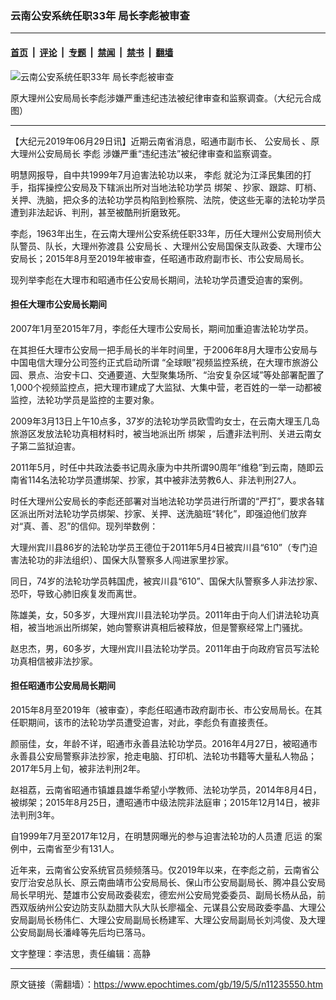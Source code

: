 ### 云南公安系统任职33年 局长李彪被审查

---

#### [首页](../../../..?n11235550) &nbsp;|&nbsp; [评论](../../../../../epoch-comment?n11235550) &nbsp;|&nbsp; [专题](../../../../../epoch-special?n11235550) &nbsp;|&nbsp; [禁闻](../../../../../epoch-news?n11235550) &nbsp;|&nbsp; [禁书](../../../../../books?n11235550) &nbsp;|&nbsp; [翻墙](https://github.com/gfw-breaker/nogfw/blob/master/README.md?n11235550)


<div><img alt="云南公安系统任职33年 局长李彪被审查" class="attachment-djy_600_400 size-djy_600_400 wp-post-image" src="https://i.epochtimes.com/assets/uploads/2019/06/61-600x400.jpg"/>
<div class="caption">
 <p>
  原大理州公安局局长李彪涉嫌严重违纪违法被纪律审查和监察调查。（大纪元合成图）
 </p>
</div></div><hr/><div class="post_content" id="artbody" itemprop="articleBody">
 <!-- article content begin -->
 <p>
  【大纪元2019年06月29日讯】近期云南省消息，昭通市副市长、
  <ok href="https://www.epochtimes.com/gb/tag/%E5%85%AC%E5%AE%89%E5%B1%80%E9%95%BF.html">
   公安局长
  </ok>
  、原大理州公安局局长
  <ok href="https://www.epochtimes.com/gb/tag/%E6%9D%8E%E5%BD%AA.html">
   李彪
  </ok>
  涉嫌严重“违纪违法”被纪律审查和监察调查。
 </p>
 <p>
  明慧网报导，自中共1999年7月迫害法轮功以来，
  <ok href="https://www.epochtimes.com/gb/tag/%E6%9D%8E%E5%BD%AA.html">
   李彪
  </ok>
  就沦为江泽民集团的打手，指挥操控公安局及下辖派出所对当地法轮功学员
  <ok href="https://www.epochtimes.com/gb/tag/%E7%BB%91%E6%9E%B6.html">
   绑架
  </ok>
  、抄家、跟踪、盯梢、关押、洗脑，把众多的法轮功学员构陷到检察院、法院，使这些无辜的法轮功学员遭到非法起诉、判刑，甚至被酷刑折磨致死。
 </p>
 <p>
  李彪，1963年出生，在云南大理州公安系统任职33年，历任大理州公安局刑侦大队警员、队长，大理州弥渡县
  <ok href="https://www.epochtimes.com/gb/tag/%E5%85%AC%E5%AE%89%E5%B1%80%E9%95%BF.html">
   公安局长
  </ok>
  、大理州公安局国保支队政委、大理市公安局长；2015年8月至2019年被审查，任昭通市政府副市长、市公安局局长。
 </p>
 <p>
  现列举李彪在大理市和昭通市任公安局长期间，法轮功学员遭受迫害的案例。
 </p>
 <h4>
  担任大理市公安局长期间
 </h4>
 <p>
  2007年1月至2015年7月，李彪任大理市公安局长，期间加重迫害法轮功学员。
 </p>
 <p>
  在其担任大理市公安局一把手局长的半年时间里，于2006年8月大理市公安局与中国电信大理分公司签约正式启动所谓 “全球眼”视频监控系统，在大理市旅游公园、景点、治安卡口、交通要道、大型聚集场所、“治安复杂区域”等处部署配置了1,000个视频监控点，把大理市建成了大监狱、大集中营，老百姓的一举一动都被监控，法轮功学员是监控的主要对象。
 </p>
 <p>
  2009年3月13日上午10点多，37岁的法轮功学员欧雪昀女士，在云南大理玉几岛旅游区发放法轮功真相材料时，被当地派出所
  <ok href="https://www.epochtimes.com/gb/tag/%E7%BB%91%E6%9E%B6.html">
   绑架
  </ok>
  ，后遭非法判刑、关进云南女子第二监狱迫害。
 </p>
 <p>
  2011年5月，时任中共政法委书记周永康为中共所谓90周年“维稳”到云南，随即云南省114名法轮功学员遭绑架、抄家，其中被非法劳教6人、非法判刑27人。
 </p>
 <p>
  时任大理州公安局长的李彪还部署对当地法轮功学员进行所谓的“严打”，要求各辖区派出所对法轮功学员绑架、抄家、关押、送洗脑班“转化”，即强迫他们放弃对“真、善、忍”的信仰。现列举数例：
 </p>
 <p>
  大理州宾川县86岁的法轮功学员王德位于2011年5月4日被宾川县“610”（专门迫害法轮功的非法组织）、国保大队警察多人闯进家里抄家。
 </p>
 <p>
  同日，74岁的法轮功学员韩国虎，被宾川县“610”、国保大队警察多人非法抄家、恐吓，导致心肺旧疾复发而离世。
 </p>
 <p>
  陈雄美，女，50多岁，大理州宾川县法轮功学员。2011年由于向人们讲法轮功真相，被当地派出所绑架，她向警察讲真相后被释放，但是警察经常上门骚扰。
 </p>
 <p>
  赵忠杰，男，60多岁，大理州宾川县法轮功学员。2011年由于向政府官员写法轮功真相信被非法抄家。
 </p>
 <h4>
  担任昭通市公安局局长期间
 </h4>
 <p>
  2015年8月至2019年（被审查），李彪任昭通市政府副市长、市公安局局长。在其任职期间，该市的法轮功学员遭受迫害，对此，李彪负有直接责任。
 </p>
 <p>
  颜丽佳，女，年龄不详，昭通市永善县法轮功学员。2016年4月27日，被昭通市永善县公安局警察非法抄家，抢走电脑、打印机、法轮功书籍等大量私人物品；2017年5月上旬，被非法判刑2年。
 </p>
 <p>
  赵祖荔，云南省昭通市镇雄县雄华希望小学教师、法轮功学员，2014年8月4日，被绑架；2015年8月25日，遭昭通市中级法院非法庭审；2015年12月14日，被非法判刑3年。
 </p>
 <p>
  自1999年7月至2017年12月，在明慧网曝光的参与迫害法轮功的人员遭
  <ok href="https://www.epochtimes.com/gb/tag/%E5%8E%84%E8%BF%90.html">
   厄运
  </ok>
  的案例中，云南省至少有131人。
 </p>
 <p>
  近年来，云南省公安系统官员频频落马。仅2019年以来，在李彪之前，云南省公安厅治安总队长、原云南曲靖市公安局局长、保山市公安局副局长、腾冲县公安局局长早明光、楚雄市公安局政委裴宏，德宏州公安局党委委员、副局长杨从品，前西双版纳州公安边防支队勐腊大队大队长廖福全、元谋县公安局政委李晶、大理公安局副局长杨伟仁、大理公安局副局长杨建军、大理公安局副局长刘鸿俊、及大理公安局副局长潘峰等先后均已落马。
 </p>
 <p>
  文字整理：李洁思，责任编辑：高静
 </p>
 <!-- article content end -->
 <div id="below_article_ad">
 </div>
</div>


---

原文链接（需翻墙）：https://www.epochtimes.com/gb/19/5/5/n11235550.htm